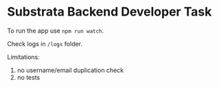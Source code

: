 # Substrata Backend Developer Task

To run the app use `npm run watch`.

Check logs in `/logs` folder.

Limitations:

1. no username/email duplication check
2. no tests
